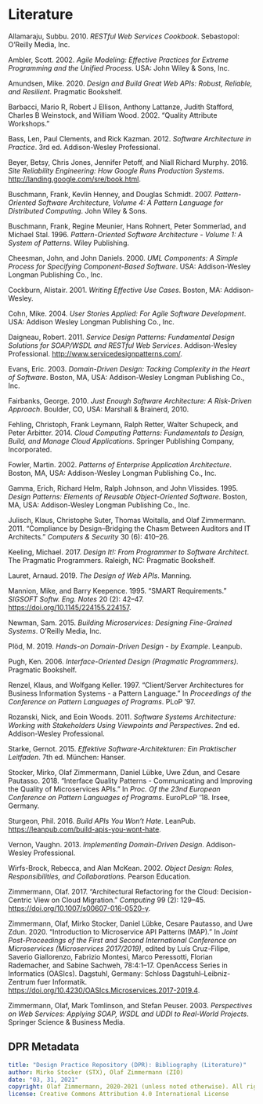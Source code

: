 # Literature

<!--
How to update this file:

1. Remove the HTML code below this comment (up to metadata section) and replace it with an empty table 

|Key|Literature|
|:--|:---------|

2. Run the following command from the repository root:

perl -ne '/@([\w:]+)/ && print "|$1|\@$1|\n";' **/*.md | sort | uniq  

3. Copy the output below the table (and remove refs like @docsoc),

4. Run the following command
 
pandoc -s --metadata link-citations=true --bibliography DPR-ReferencesMaster.bib --citeproc background-information/literature.md

5. Copy the generated bibliography (start from "<p id="refs" class="references hanging-indent" role="doc-bibliography">"), and replace the markdown table below this comment with the copied HTML.

6. Replace all div elements with p
 -->
<p id="refs" class="references csl-bib-body hanging-indent" role="doc-bibliography">
<p id="ref-Allamaraju:2010" class="csl-entry" role="doc-biblioentry">
Allamaraju, Subbu. 2010. <em><span>RESTful Web Services Cookbook</span></em>. Sebastopol: O’Reilly Media, Inc.
</p>
<p id="ref-Ambler:2002" class="csl-entry" role="doc-biblioentry">
Ambler, Scott. 2002. <em>Agile Modeling: Effective Practices for Extreme Programming and the Unified Process</em>. USA: John Wiley &amp; Sons, Inc.
</p>
<p id="ref-Amundsen:2020" class="csl-entry" role="doc-biblioentry">
Amundsen, Mike. 2020. <em>Design and Build Great Web <span>APIs</span>: Robust, Reliable, and Resilient</em>. Pragmatic Bookshelf.
</p>
<p id="ref-Barbacci:2002" class="csl-entry" role="doc-biblioentry">
Barbacci, Mario R, Robert J Ellison, Anthony Lattanze, Judith Stafford, Charles B Weinstock, and William Wood. 2002. <span>“Quality Attribute Workshops.”</span>
</p>
<p id="ref-Bass:2012" class="csl-entry" role="doc-biblioentry">
Bass, Len, Paul Clements, and Rick Kazman. 2012. <em>Software Architecture in Practice</em>. 3rd ed. Addison-Wesley Professional.
</p>
<p id="ref-BeyerJonesPetoffMurphy:2016" class="csl-entry" role="doc-biblioentry">
Beyer, Betsy, Chris Jones, Jennifer Petoff, and Niall Richard Murphy. 2016. <em>Site Reliability Engineering: How Google Runs Production Systems</em>. <a href="http://landing.google.com/sre/book.html">http://landing.google.com/sre/book.html</a>.
</p>
<p id="ref-Buschmann:2007" class="csl-entry" role="doc-biblioentry">
Buschmann, Frank, Kevlin Henney, and Douglas Schmidt. 2007. <em>Pattern-Oriented Software Architecture, Volume 4: A Pattern Language for Distributed Computing</em>. John Wiley &amp; Sons.
</p>
<p id="ref-Buschmann:1996" class="csl-entry" role="doc-biblioentry">
Buschmann, Frank, Regine Meunier, Hans Rohnert, Peter Sommerlad, and Michael Stal. 1996. <em>Pattern-Oriented Software Architecture - Volume 1: A System of Patterns</em>. Wiley Publishing.
</p>
<p id="ref-CheesmanDaniels:2000" class="csl-entry" role="doc-biblioentry">
Cheesman, John, and John Daniels. 2000. <em>UML Components: A Simple Process for Specifying Component-Based Software</em>. USA: Addison-Wesley Longman Publishing Co., Inc.
</p>
<p id="ref-Cockburn:2001" class="csl-entry" role="doc-biblioentry">
Cockburn, Alistair. 2001. <em>Writing Effective Use Cases</em>. Boston, MA: Addison-Wesley.
</p>
<p id="ref-Cohn:2004" class="csl-entry" role="doc-biblioentry">
Cohn, Mike. 2004. <em>User Stories Applied: For Agile Software Development</em>. USA: Addison Wesley Longman Publishing Co., Inc.
</p>
<p id="ref-Daigneau:2011" class="csl-entry" role="doc-biblioentry">
Daigneau, Robert. 2011. <em>Service Design Patterns: Fundamental Design Solutions for SOAP/WSDL and RESTful Web Services</em>. Addison-Wesley Professional. <a href="http://www.servicedesignpatterns.com/">http://www.servicedesignpatterns.com/</a>.
</p>
<p id="ref-Evans:2003" class="csl-entry" role="doc-biblioentry">
Evans, Eric. 2003. <em>Domain-Driven Design: Tacking Complexity in the Heart of Software</em>. Boston, MA, USA: Addison-Wesley Longman Publishing Co., Inc.
</p>
<p id="ref-Fairbanks:2010" class="csl-entry" role="doc-biblioentry">
Fairbanks, George. 2010. <em>Just Enough Software Architecture: A Risk-Driven Approach</em>. Boulder, CO, USA: Marshall &amp; Brainerd, 2010.
</p>
<p id="ref-Fehling:2014" class="csl-entry" role="doc-biblioentry">
Fehling, Christoph, Frank Leymann, Ralph Retter, Walter Schupeck, and Peter Arbitter. 2014. <em>Cloud Computing Patterns: Fundamentals to Design, Build, and Manage Cloud Applications</em>. Springer Publishing Company, Incorporated.
</p>
<p id="ref-Fowler:2002" class="csl-entry" role="doc-biblioentry">
Fowler, Martin. 2002. <em>Patterns of Enterprise Application Architecture</em>. Boston, MA, USA: Addison-Wesley Longman Publishing Co., Inc.
</p>
<p id="ref-Gamma:1995" class="csl-entry" role="doc-biblioentry">
Gamma, Erich, Richard Helm, Ralph Johnson, and John Vlissides. 1995. <em>Design Patterns: Elements of Reusable Object-Oriented Software</em>. Boston, MA, USA: Addison-Wesley Longman Publishing Co., Inc.
</p>
<p id="ref-Julisch:2011" class="csl-entry" role="doc-biblioentry">
Julisch, Klaus, Christophe Suter, Thomas Woitalla, and Olaf Zimmermann. 2011. <span>“Compliance by Design–Bridging the Chasm Between Auditors and IT Architects.”</span> <em>Computers &amp; Security</em> 30 (6): 410–26.
</p>
<p id="ref-Keeling:2019" class="csl-entry" role="doc-biblioentry">
Keeling, Michael. 2017. <em>Design It!: From Programmer to Software Architect</em>. The Pragmatic Programmers. Raleigh, NC: Pragmatic Bookshelf.
</p>
<p id="ref-Lauret:2019" class="csl-entry" role="doc-biblioentry">
Lauret, Arnaud. 2019. <em>The Design of Web APIs</em>. Manning.
</p>
<p id="ref-MannionKeepence:1995" class="csl-entry" role="doc-biblioentry">
Mannion, Mike, and Barry Keepence. 1995. <span>“SMART Requirements.”</span> <em>SIGSOFT Softw. Eng. Notes</em> 20 (2): 42–47. <a href="https://doi.org/10.1145/224155.224157">https://doi.org/10.1145/224155.224157</a>.
</p>
<p id="ref-Newman:2015" class="csl-entry" role="doc-biblioentry">
Newman, Sam. 2015. <em>Building Microservices: Designing Fine-Grained Systems</em>. O’Reilly Media, Inc.
</p>
<p id="ref-Ploed:2019" class="csl-entry" role="doc-biblioentry">
Plöd, M. 2019. <em>Hands-on Domain-Driven Design - by Example</em>. Leanpub.
</p>
<p id="ref-Pugh:2006" class="csl-entry" role="doc-biblioentry">
Pugh, Ken. 2006. <em>Interface-Oriented Design (Pragmatic Programmers)</em>. Pragmatic Bookshelf.
</p>
<p id="ref-RenzelKeller:1997" class="csl-entry" role="doc-biblioentry">
Renzel, Klaus, and Wolfgang Keller. 1997. <span>“Client/Server Architectures for Business Information Systems - a Pattern Language.”</span> In <em>Proceedings of the Conference on Pattern Languages of Programs</em>. PLoP ’97.
</p>
<p id="ref-RozanskiWoods:2005" class="csl-entry" role="doc-biblioentry">
Rozanski, Nick, and Eoin Woods. 2011. <em>Software Systems Architecture: Working with Stakeholders Using Viewpoints and Perspectives</em>. 2nd ed. Addison-Wesley Professional.
</p>
<p id="ref-Starke:2015" class="csl-entry" role="doc-biblioentry">
Starke, Gernot. 2015. <em>Effektive Software-Architekturen: Ein Praktischer Leitfaden</em>. 7th ed. München: Hanser.
</p>
<p id="ref-StockerZimmermannEtAl:2018" class="csl-entry" role="doc-biblioentry">
Stocker, Mirko, Olaf Zimmermann, Daniel Lübke, Uwe Zdun, and Cesare Pautasso. 2018. <span>“Interface Quality Patterns - Communicating and Improving the Quality of Microservices <span>APIs</span>.”</span> In <em>Proc. Of the 23nd European Conference on Pattern Languages of Programs</em>. EuroPLoP ’18. Irsee, Germany.
</p>
<p id="ref-Sturgeon:2016" class="csl-entry" role="doc-biblioentry">
Sturgeon, Phil. 2016. <em>Build <span>APIs</span> You Won’t Hate</em>. LeanPub. <a href="https://leanpub.com/build-apis-you-wont-hate">https://leanpub.com/build-apis-you-wont-hate</a>.
</p>
<p id="ref-Vernon:2013" class="csl-entry" role="doc-biblioentry">
Vernon, Vaughn. 2013. <em>Implementing Domain-Driven Design</em>. Addison-Wesley Professional.
</p>
<p id="ref-WirfsBrock:2002" class="csl-entry" role="doc-biblioentry">
Wirfs-Brock, Rebecca, and Alan McKean. 2002. <em>Object Design: Roles, Responsibilities, and Collaborations</em>. Pearson Education.
</p>
<p id="ref-Zimmermann:2017" class="csl-entry" role="doc-biblioentry">
Zimmermann, Olaf. 2017. <span>“Architectural Refactoring for the Cloud: Decision-Centric View on Cloud Migration.”</span> <em>Computing</em> 99 (2): 129–45. <a href="https://doi.org/10.1007/s00607-016-0520-y">https://doi.org/10.1007/s00607-016-0520-y</a>.
</p>
<p id="ref-Zimmermann:2020" class="csl-entry" role="doc-biblioentry">
Zimmermann, Olaf, Mirko Stocker, Daniel Lübke, Cesare Pautasso, and Uwe Zdun. 2020. <span>“Introduction to Microservice API Patterns (MAP).”</span> In <em>Joint Post-Proceedings of the First and Second International Conference on Microservices (Microservices 2017/2019)</em>, edited by Luı́s Cruz-Filipe, Saverio Giallorenzo, Fabrizio Montesi, Marco Peressotti, Florian Rademacher, and Sabine Sachweh, 78:4:1–17. OpenAccess Series in Informatics (OASIcs). Dagstuhl, Germany: Schloss Dagstuhl–Leibniz-Zentrum fuer Informatik. <a href="https://doi.org/10.4230/OASIcs.Microservices.2017-2019.4">https://doi.org/10.4230/OASIcs.Microservices.2017-2019.4</a>.
</p>
<p id="ref-Zimmermann:2003" class="csl-entry" role="doc-biblioentry">
Zimmermann, Olaf, Mark Tomlinson, and Stefan Peuser. 2003. <em>Perspectives on Web Services: Applying SOAP, WSDL and UDDI to Real-World Projects</em>. Springer Science &amp; Business Media.
</p>
</p>

<!-- keep/update the metadata below when updating the page: -->

## DPR Metadata

```yaml
title: "Design Practice Repository (DPR): Bibliography (Literature)"
author: Mirko Stocker (STX), Olaf Zimmermann (ZIO)
date: "03, 31, 2021"
copyright: Olaf Zimmermann, 2020-2021 (unless noted otherwise). All rights reserved.
license: Creative Commons Attribution 4.0 International License
```
